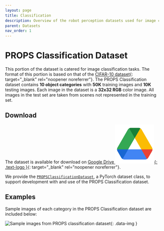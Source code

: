 ```yaml
---
layout: page
title: Classification
description: Overview of the robot perception datasets used for image classification projects the DeepRob course.
parent: Datasets
nav_order: 1
---
```


# PROPS Classification Dataset

This portion of the dataset is catered for image classification tasks. The format of this portion is based on that of the [CIFAR-10 dataset](https://www.cs.toronto.edu/~kriz/cifar.html){: target="_blank" rel="noopener noreferrer"}. The PROPS Classification dataset contains <b>10 object categories</b> with <b>50K</b> training images and <b>10K</b> testing images. Each image in the dataset is a <b>32x32 RGB</b> color image. All images in the test set are taken from scenes not represented in the training set.

## Download

The dataset is available for download on [Google Drive ![](/assets/logos/logo_drive_2020q4_color_2x_web_64dp.png){: .text-logo }](https://drive.google.com/file/d/1C8_JFsnPVm392C-S1rH0y4HFfNkdMlXi/view?usp=share_link){: target="_blank" rel="noopener noreferrer"}.

We provide the [`PROPSClassificationDataset`](/CSCI5980-F24-DeepRob/assets/projects/PROPSClassificationDataset.py), a PyTorch dataset class, to support development with and use of the PROPS Classification dataset.

## Examples

Sample images of each category in the PROPS Classification dataset are included below:

![Sample images from PROPS classification dataset](/CSCI5980-F24-DeepRob/assets/images/props_classification.webp){: .data-img }
